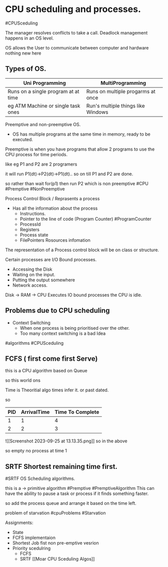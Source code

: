 
# CPU scheduling and processes.
#CPUSceduling 


The manager resolves conflicts to take a call. 
Deadlock management happens in an OS level. 

OS allows the User to communicate between computer and hardware nothing new here 

## Types of OS. 

| Uni  Programming | MultiProgramming| 
|-------------------|-------------------|
| Runs on a single program at at time| Runs on multiple progarms at once |
|  eg ATM Machine or single task ones | Run's multiple things like Windows| 

Preemptive and non-preemptive OS. 

- OS has multiple programs at the same time in memory, ready to be executed. 

Preemptive is when you have programs that allow 2 programs to use the CPU process for time periods. 

like eg P1 and P2 are 2 programers 

it will run P1(dt)->P2(dt)->P1(dt).. so on till P1 and P2 are done. 

so rather than 
wait for(p1) then run P2 which is non preemptive 
#CPU #Premptive #NonPreemptive

Process Control Block / Reprasents a process 
- Has all the information about the process 
	- Instructions. 
	- Pointer to the line of code (Program Counter) #ProgramCounter 
	- ProcessId
	- Registers
	- Process state
	- FilePointers  Rosources infomation

The representation of a Process control block will be on class or structure. 

Certain processes are I/O Bound processes. 
- Accessing the Disk 
- Waiting on the input. 
- Putting the output somewhere 
- Network access. 

Disk -> RAM -> CPU Executes 
IO bound processes the CPU is idle. 


## Problems due to CPU scheduling 
- Context Switching 
	- When one process is being prioritised over the other. 
	- Too many context switching is a bad Idea 

#algorithms #CPUSceduling

## FCFS ( first come first Serve) 
this is a CPU algorithm based on Queue 


so this world ons 

Time is Theoritial algo times infer it. 
or past dated. 

so 

| PID | ArrivalTime | Time To Complete | 
| --- | ---------- |--------------------|
| 1 | 1| 4| 
|2|2|3| 
![[Screenshot 2023-09-25 at 13.13.35.png]]
so in the above

so empty no process at time 1 


## SRTF Shortest remaining time first. 
#SRTF
OS Scheduling algorithms. 

this is a 
-> primitive algorithm 
#Premptive #PremptiveAlgorithm 
This can have the ability to pause a task or process if it finds something faster. 

so add the process queue and arrange it based on the time left. 

problem of starvation
#cpuProblems #Starvation

Assignments: 
- State 
- FCFS implementaion 
- Shortest Job fist non pre-emptive vesrion 
- Priority scedulring 
	- FCFS 
	- SRTF 
[[Moar CPU Sceduling Algos]]